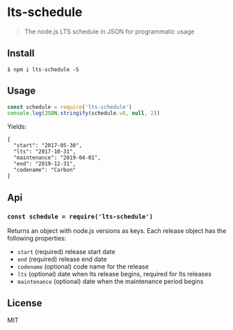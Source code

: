 # lts-schedule

> The node.js LTS schedule in JSON for programmatic usage

## Install

```
$ npm i lts-schedule -S
```

## Usage

```js
const schedule = require('lts-schedule')
console.log(JSON.stringify(schedule.v8, null, 2))
```

Yields:

```
{
  "start": "2017-05-30",
  "lts": "2017-10-31",
  "maintenance": "2019-04-01",
  "end": "2019-12-31",
  "codename": "Carbon"
}
```

## Api

### `const schedule = require('lts-schedule')`

Returns an object with node.js versions as keys. Each release object has the following properties:

* `start` (required) release start date
* `end` (required) release end date
* `codename` (optional) code name for the release
* `lts` (optional) date when lts release begins, required for lts releases
* `maintenance` (optional) date when the maintenance period begins

## License
MIT
